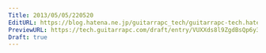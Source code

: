 ```yaml
---
Title: 2013/05/05/220520
EditURL: https://blog.hatena.ne.jp/guitarrapc_tech/guitarrapc-tech.hatenablog.com/atom/entry/6802418398340706768
PreviewURL: https://tech.guitarrapc.com/draft/entry/VUXXds8l9ZgdBsQp6y3-p06Eeio
Draft: true
---
```



